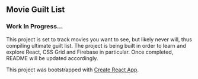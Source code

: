 ## Movie Guilt List

### Work In Progress...

This project is set to track movies you want to see, but likely never will, thus compiling ultimate guilt list.
The project is being built in order to learn and explore React, CSS Grid and Firebase in particular. Once completed, README will be updated accordingly.

This project was bootstrapped with [Create React App](https://github.com/facebookincubator/create-react-app).
